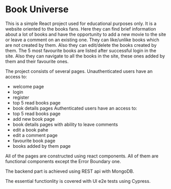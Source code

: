# Book Universe #

This is a simple React project used for educational purposes only. It is a website oriented to the books fans. Here they can find brief information about a lot of books and have the opportunity to add a new movie to the site or leave a comment on an existing one. They can like/unlike books which are not created by them. Also they can edit/delete the books created by them. The 5 most favourite books are listed after successful login in the site. Also they can navigate to all the books in the site, these ones added by them and their favourite ones. 

The project consists of several pages. Unauthenticated users have an access to: 
  - welcome page
  - login
  - register
  - top 5 read books page
  - book details pages
Authenticated users have an access to: 
  - top 5 read books page
  - add new book page
  - book details pages with ability to leave comments 
  - edit a book pahe
  - edit a comment page
  - favourite book page 
  - books added by them page

All of the pages are constructed using react components. All of them are functional components except the Error Boundary one.

The backend part is achieved using REST api with MongoDB.

The essential functionlity is covered with UI e2e tests using Cypress. 
